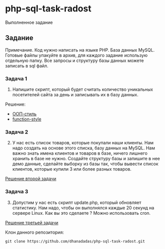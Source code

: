 # php-sql-task-radost
Выполненное задание

## Задание
Примечание. Код нужно написать на языке PHP. База данных MySQL. Готовые файлы упакуйте в архив, для каждого задание использую отдельную папку. Все запросы и структуру базы данных можете записать в sql файл. 

### Задача 1
1. Напишите скрипт, который будет считать количество уникальных посетителей сайта за день и записывать их в базу данных.

Решение:
* [ООП-стиль](https://github.com/dhanadadas/php-sql-task-radost/tree/master/counter%20-%20task%201/oop-style)
* [function-style](https://github.com/dhanadadas/php-sql-task-radost/tree/master/counter%20-%20task%201/function-style)


### Задача 2
2. У нас есть список товаров, которые покупали наши клиенты. Нам надо создать на основе этого списка, базу данных на MySQL. Нам важно знать имена клиентов и товаров в базе, ничего лишнего хранить в базе не нужно. Создайте структуру базы и запишите в нее демо данные, сделайте выборку из базы так, чтобы вывести список клиентов, которые купили 3 или более разных товаров.  

[Решение второй задачи](https://github.com/dhanadadas/php-sql-task-radost/tree/master/db%20-%20task%202)

### Задача 3
3. Допустим у нас есть скрипт update.php, который обновляет статистику. Нам надо, чтобы он выполнялся каждые 20 секунд на сервере Linux. Как вы это сделаете ? Можно использовать cron.

[Решение третьей задачи](https://github.com/dhanadadas/php-sql-task-radost/tree/master/update.php%20-%20task%203)


Клон данного репозитория:
```git
git clone https://github.com/dhanadadas/php-sql-task-radost.git
```
